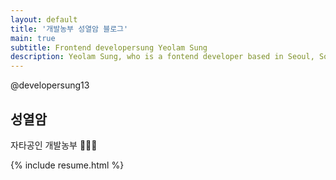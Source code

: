 ```yaml
---
layout: default
title: '개발농부 성열암 블로그'
main: true
subtitle: Frontend developersung Yeolam Sung
description: Yeolam Sung, who is a fontend developer based in Seoul, South Korea. | '성열암' 프론트엔드 개발자입니다.
---
```


<div class="intro-animation">
<section class="explanation">
    <p class="tag">@developersung13</p>
    <h1 class="intro">
    성열암
    </h1>
    <p class="descTag">자타공인 개발농부 🧑🏻‍🌾</p>
</section>
</div>
{% include resume.html %}
